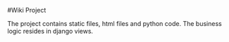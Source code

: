#Wiki Project

The project contains static files, html files and python code. The business logic resides in django views.
